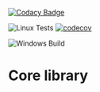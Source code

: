 [![Codacy Badge](https://api.codacy.com/project/badge/Grade/7569ffbb6d894e7a9729d544828c4f77)](https://app.codacy.com/gh/MusicLab-Dev/Core?utm_source=github.com&utm_medium=referral&utm_content=MusicLab-Dev/Core&utm_campaign=Badge_Grade)

![Linux Tests](https://github.com/MusicLab-Dev/Core/workflows/Linux%20Tests/badge.svg) [![codecov](https://codecov.io/gh/MusicLab-Dev/Core/badge.svg?token=A1X07ATIRC)](https://codecov.io/gh/MusicLab-Dev/Core)

![Windows Build](https://github.com/MusicLab-Dev/Core/workflows/Windows%20Build/badge.svg)

# Core library

